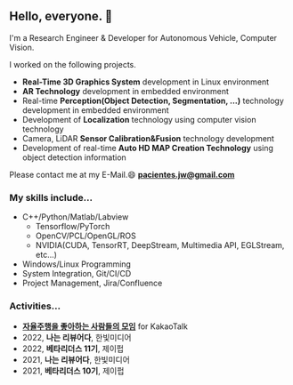 ## Hello, everyone. 👋

I'm a Research Engineer & Developer for Autonomous Vehicle, Computer Vision.

I worked on the following projects.

- **Real-Time 3D Graphics System** development in Linux environment
- **AR Technology** development in embedded environment
- Real-time **Perception(Object Detection, Segmentation, ...)** technology development in embedded environment
- Development of **Localization** technology using computer vision technology
- Camera, LiDAR **Sensor Calibration&Fusion** technology development
- Development of real-time **Auto HD MAP Creation Technology** using object detection information

Please contact me at my E-Mail.😄 **pacientes.jw@gmail.com**

### My skills include...

- C++/Python/Matlab/Labview
  - Tensorflow/PyTorch
  - OpenCV/PCL/OpenGL/ROS
  - NVIDIA(CUDA, TensorRT, DeepStream, Multimedia API, EGLStream, etc...)
- Windows/Linux Programming
- System Integration, Git/CI/CD
- Project Management, Jira/Confluence

### Activities...

- [**자율주행을 좋아하는 사람들의 모임**](https://open.kakao.com/o/geMJ6H2) for KakaoTalk
- 2022, **나는 리뷰어다**, 한빛미디어
- 2022, **베타리더스 11기**, 제이펍
- 2021, **나는 리뷰어다**, 한빛미디어
- 2021, **베타리더스 10기**, 제이펍
